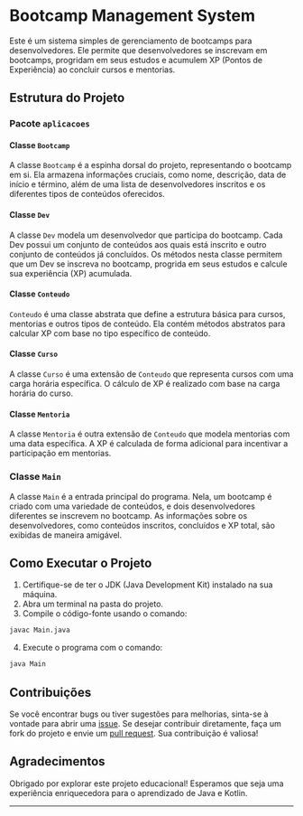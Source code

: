 # Bootcamp Management System

Este é um sistema simples de gerenciamento de bootcamps para desenvolvedores. Ele permite que desenvolvedores se inscrevam em bootcamps, progridam em seus estudos e acumulem XP (Pontos de Experiência) ao concluir cursos e mentorias.

## Estrutura do Projeto

### Pacote `aplicacoes`

#### Classe `Bootcamp`

A classe `Bootcamp` é a espinha dorsal do projeto, representando o bootcamp em si. Ela armazena informações cruciais, como nome, descrição, data de início e término, além de uma lista de desenvolvedores inscritos e os diferentes tipos de conteúdos oferecidos.

#### Classe `Dev`

A classe `Dev` modela um desenvolvedor que participa do bootcamp. Cada Dev possui um conjunto de conteúdos aos quais está inscrito e outro conjunto de conteúdos já concluídos. Os métodos nesta classe permitem que um Dev se inscreva no bootcamp, progrida em seus estudos e calcule sua experiência (XP) acumulada.

#### Classe `Conteudo`

`Conteudo` é uma classe abstrata que define a estrutura básica para cursos, mentorias e outros tipos de conteúdo. Ela contém métodos abstratos para calcular XP com base no tipo específico de conteúdo.

#### Classe `Curso`

A classe `Curso` é uma extensão de `Conteudo` que representa cursos com uma carga horária específica. O cálculo de XP é realizado com base na carga horária do curso.

#### Classe `Mentoria`

A classe `Mentoria` é outra extensão de `Conteudo` que modela mentorias com uma data específica. A XP é calculada de forma adicional para incentivar a participação em mentorias.

### Classe `Main`

A classe `Main` é a entrada principal do programa. Nela, um bootcamp é criado com uma variedade de conteúdos, e dois desenvolvedores diferentes se inscrevem no bootcamp. As informações sobre os desenvolvedores, como conteúdos inscritos, concluídos e XP total, são exibidas de maneira amigável.

## Como Executar o Projeto

1. Certifique-se de ter o JDK (Java Development Kit) instalado na sua máquina.
2. Abra um terminal na pasta do projeto.
3. Compile o código-fonte usando o comando:

```bash
javac Main.java
```

4. Execute o programa com o comando:

```bash
java Main
```

## Contribuições

Se você encontrar bugs ou tiver sugestões para melhorias, sinta-se à vontade para abrir uma [issue](link-para-as-issues). Se desejar contribuir diretamente, faça um fork do projeto e envie um [pull request](link-para-o-pull-request). Sua contribuição é valiosa!

## Agradecimentos

Obrigado por explorar este projeto educacional! Esperamos que seja uma experiência enriquecedora para o aprendizado de Java e Kotlin.

---
